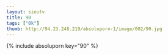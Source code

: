 ```yaml
--- 
layout: sieutv
title: 90
tags: ["0k"]
thumb: http://94.23.248.219/absoluporn-1/image/002/90.jpg
---
```

{% include absoluporn key="90" %} 
